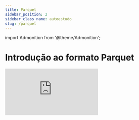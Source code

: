 ```yaml
---
title: Parquet
sidebar_position: 2
sidebar_class_name: autoestudo
slug: /parquet
---
```


import Admonition from '@theme/Admonition';

# Introdução ao formato Parquet

<Admonition 
    type="info" 
    title="Autoestudo">

<div style={{ textAlign: 'center' }}>
    <iframe 
        style={{
            display: 'block',
            margin: 'auto',
            width: '100%',
            height: '50vh',
        }}
        src="https://www.youtube.com/embed/1j8SdS7s_NY&t" 
        frameborder="0" 
        allowFullScreen>
    </iframe>
</div>

</Admonition>


